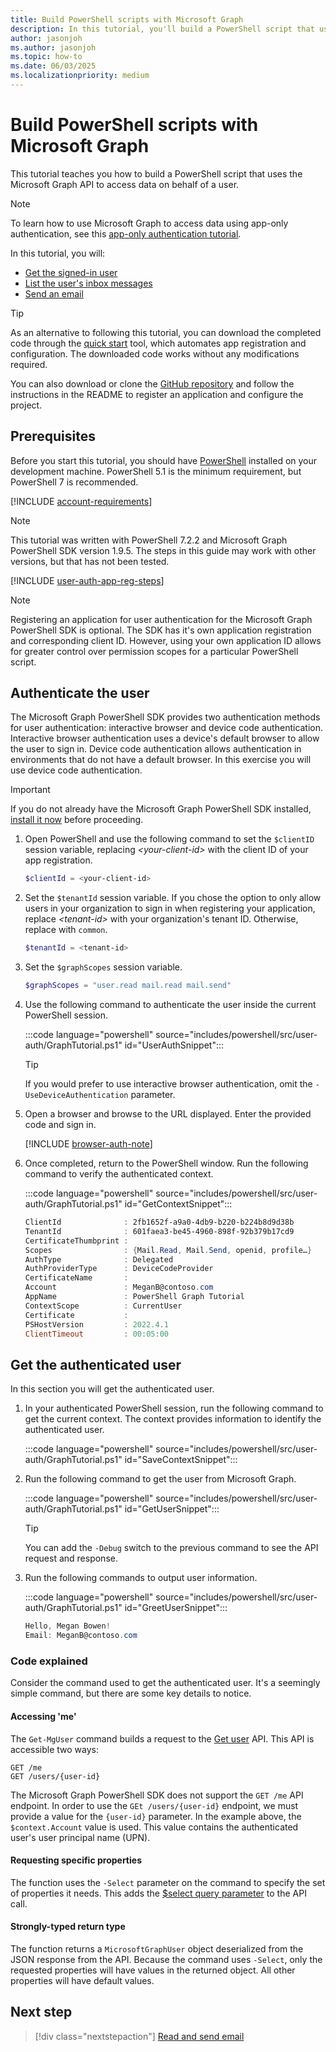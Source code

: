```yaml
---
title: Build PowerShell scripts with Microsoft Graph
description: In this tutorial, you'll build a PowerShell script that uses the Microsoft Graph API to access data on behalf of a user.
author: jasonjoh
ms.author: jasonjoh
ms.topic: how-to
ms.date: 06/03/2025
ms.localizationpriority: medium
---
```


# Build PowerShell scripts with Microsoft Graph

This tutorial teaches you how to build a PowerShell script that uses the Microsoft Graph API to access data on behalf of a user.

> [!NOTE]
> To learn how to use Microsoft Graph to access data using app-only authentication, see this [app-only authentication tutorial](powershell-app-only.md).

In this tutorial, you will:

- [Get the signed-in user](/graph/api/user-get)
- [List the user's inbox messages](/graph/api/user-list-messages)
- [Send an email](/graph/api/user-sendmail)

> [!TIP]
> As an alternative to following this tutorial, you can download the completed code through the [quick start](https://developer.microsoft.com/graph/quick-start?state=option-powershell) tool, which automates app registration and configuration. The downloaded code works without any modifications required.
>
> You can also download or clone the [GitHub repository](https://github.com/microsoftgraph/msgraph-training-powershell/tree/main/user-auth) and follow the instructions in the README to register an application and configure the project.

## Prerequisites

Before you start this tutorial, you should have [PowerShell](/powershell) installed on your development machine. PowerShell 5.1 is the minimum requirement, but PowerShell 7 is recommended.

[!INCLUDE [account-requirements](includes/shared/account-requirements.md)]

> [!NOTE]
> This tutorial was written with PowerShell 7.2.2 and Microsoft Graph PowerShell SDK version 1.9.5. The steps in this guide may work with other versions, but that has not been tested.

[!INCLUDE [user-auth-app-reg-steps](includes/shared/user-auth-app-reg-steps.md)]

> [!NOTE]
> Registering an application for user authentication for the Microsoft Graph PowerShell SDK is optional. The SDK has it's own application registration and corresponding client ID. However, using your own application ID allows for greater control over permission scopes for a particular PowerShell script.

## Authenticate the user

The Microsoft Graph PowerShell SDK provides two authentication methods for user authentication: interactive browser and device code authentication. Interactive browser authentication uses a device's default browser to allow the user to sign in. Device code authentication allows authentication in environments that do not have a default browser. In this exercise you will use device code authentication.

> [!IMPORTANT]
> If you do not already have the Microsoft Graph PowerShell SDK installed, [install it now](/powershell/microsoftgraph/installation) before proceeding.

1. Open PowerShell and use the following command to set the `$clientID` session variable, replacing *&lt;your-client-id&gt;* with the client ID of your app registration.

    ```powershell
    $clientId = <your-client-id>
    ```

1. Set the `$tenantId` session variable. If you chose the option to only allow users in your organization to sign in when registering your application, replace *&lt;tenant-id&gt;* with your organization's tenant ID. Otherwise, replace with `common`.

    ```powershell
    $tenantId = <tenant-id>
    ```

1. Set the `$graphScopes` session variable.

    ```powershell
    $graphScopes = "user.read mail.read mail.send"
    ```

1. Use the following command to authenticate the user inside the current PowerShell session.

    :::code language="powershell" source="includes/powershell/src/user-auth/GraphTutorial.ps1" id="UserAuthSnippet":::

    > [!TIP]
    > If you would prefer to use interactive browser authentication, omit the `-UseDeviceAuthentication` parameter.

1. Open a browser and browse to the URL displayed. Enter the provided code and sign in.

    [!INCLUDE [browser-auth-note](includes/shared/browser-auth-note.md)]

1. Once completed, return to the PowerShell window. Run the following command to verify the authenticated context.

    :::code language="powershell" source="includes/powershell/src/user-auth/GraphTutorial.ps1" id="GetContextSnippet":::

    ```powershell
    ClientId              : 2fb1652f-a9a0-4db9-b220-b224b8d9d38b
    TenantId              : 601faea3-be45-4960-898f-92b379b17cd9
    CertificateThumbprint :
    Scopes                : {Mail.Read, Mail.Send, openid, profile…}
    AuthType              : Delegated
    AuthProviderType      : DeviceCodeProvider
    CertificateName       :
    Account               : MeganB@contoso.com
    AppName               : PowerShell Graph Tutorial
    ContextScope          : CurrentUser
    Certificate           :
    PSHostVersion         : 2022.4.1
    ClientTimeout         : 00:05:00
    ```

## Get the authenticated user

In this section you will get the authenticated user.

1. In your authenticated PowerShell session, run the following command to get the current context. The context provides information to identify the authenticated user.

    :::code language="powershell" source="includes/powershell/src/user-auth/GraphTutorial.ps1" id="SaveContextSnippet":::

1. Run the following command to get the user from Microsoft Graph.

    :::code language="powershell" source="includes/powershell/src/user-auth/GraphTutorial.ps1" id="GetUserSnippet":::

    > [!TIP]
    > You can add the `-Debug` switch to the previous command to see the API request and response.

1. Run the following commands to output user information.

    :::code language="powershell" source="includes/powershell/src/user-auth/GraphTutorial.ps1" id="GreetUserSnippet":::

    ```powershell
    Hello, Megan Bowen!
    Email: MeganB@contoso.com
    ```

### Code explained

Consider the command used to get the authenticated user. It's a seemingly simple command, but there are some key details to notice.

#### Accessing 'me'

The `Get-MgUser` command builds a request to the [Get user](/graph/api/user-get) API. This API is accessible two ways:

```http
GET /me
GET /users/{user-id}
```

The Microsoft Graph PowerShell SDK does not support the `GET /me` API endpoint. In order to use the `GEt /users/{user-id}` endpoint, we must provide a value for the `{user-id}` parameter. In the example above, the `$context.Account` value is used. This value contains the authenticated user's user principal name (UPN).

#### Requesting specific properties

The function uses the `-Select` parameter on the command to specify the set of properties it needs. This adds the [$select query parameter](/graph/query-parameters#select-parameter) to the API call.

#### Strongly-typed return type

The function returns a `MicrosoftGraphUser` object deserialized from the JSON response from the API. Because the command uses `-Select`, only the requested properties will have values in the returned object. All other properties will have default values.

## Next step

> [!div class="nextstepaction"]
> [Read and send email](powershell-email.md)
